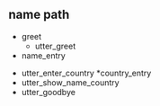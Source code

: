 ## name path
* greet
  - utter_greet
* name_entry
 - utter_enter_country
*country_entry 
 - utter_show_name_country 
 - utter_goodbye
